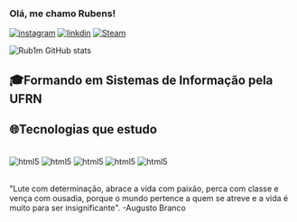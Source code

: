 ### Olá, me chamo Rubens! 

[![instagram](https://img.shields.io/badge/Instagram-E4405F?style=for-the-badge&logo=instagram&logoColor=white)]((https://www.instagram.com/rub1m_/))
[![linkdin](https://img.shields.io/badge/LinkedIn-0077B5?style=for-the-badge&logo=linkedin&logoColor=white)](https://www.linkedin.com/in/rubens-guilherme-47885a1ab/)
[![Steam](https://img.shields.io/badge/Steam-000000?style=for-the-badge&logo=steam&logoColor=white)](https://steamcommunity.com/id/rub1m/)

![Rub1m GitHub stats](https://github-readme-stats.vercel.app/api?username=rub1m&show_icons=true&theme=transparent)
## 🎓Formando em Sistemas de Informação pela UFRN
## 🌐Tecnologias que estudo
<div style="display: inline_block"> <br/>
<img align="center" alt="html5" src="https://img.shields.io/badge/HTML5-E34F26?style=for-the-badge&logo=html5&logoColor=white"/>
<img align="center" alt="html5" src="https://img.shields.io/badge/CSS3-1572B6?style=for-the-badge&logo=css3&logoColor=white"/>
<img align="center" alt="html5" src="https://img.shields.io/badge/Python-14354C?style=for-the-badge&logo=python&logoColor=white"/>
<img align="center" alt="html5" src="https://img.shields.io/badge/JavaScript-323330?style=for-the-badge&logo=javascript&logoColor=F7DF1E"/>
<img align="center" alt="html5" src="https://img.shields.io/badge/C%2B%2B-00599C?style=for-the-badge&logo=c%2B%2B&logoColor=white"/>
</div> <br/>

"Lute com determinação, abrace a vida com paixão, perca com classe e vença com ousadia, porque o mundo pertence a quem se atreve e a vida é muito para ser insignificante".
-Augusto Branco
